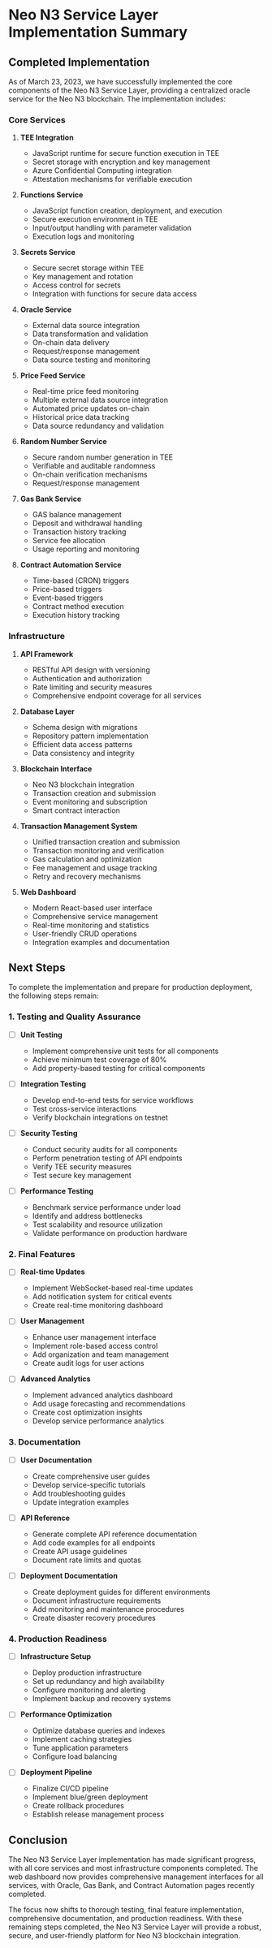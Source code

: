 # Neo N3 Service Layer Implementation Summary

## Completed Implementation

As of March 23, 2023, we have successfully implemented the core components of the Neo N3 Service Layer, providing a centralized oracle service for the Neo N3 blockchain. The implementation includes:

### Core Services

1. **TEE Integration**
   - JavaScript runtime for secure function execution in TEE
   - Secret storage with encryption and key management
   - Azure Confidential Computing integration
   - Attestation mechanisms for verifiable execution

2. **Functions Service**
   - JavaScript function creation, deployment, and execution
   - Secure execution environment in TEE
   - Input/output handling with parameter validation
   - Execution logs and monitoring

3. **Secrets Service**
   - Secure secret storage within TEE
   - Key management and rotation
   - Access control for secrets
   - Integration with functions for secure data access

4. **Oracle Service**
   - External data source integration
   - Data transformation and validation
   - On-chain data delivery
   - Request/response management
   - Data source testing and monitoring

5. **Price Feed Service**
   - Real-time price feed monitoring
   - Multiple external data source integration
   - Automated price updates on-chain
   - Historical price data tracking
   - Data source redundancy and validation

6. **Random Number Service**
   - Secure random number generation in TEE
   - Verifiable and auditable randomness
   - On-chain verification mechanisms
   - Request/response management

7. **Gas Bank Service**
   - GAS balance management
   - Deposit and withdrawal handling
   - Transaction history tracking
   - Service fee allocation
   - Usage reporting and monitoring

8. **Contract Automation Service**
   - Time-based (CRON) triggers
   - Price-based triggers
   - Event-based triggers
   - Contract method execution
   - Execution history tracking

### Infrastructure

1. **API Framework**
   - RESTful API design with versioning
   - Authentication and authorization
   - Rate limiting and security measures
   - Comprehensive endpoint coverage for all services

2. **Database Layer**
   - Schema design with migrations
   - Repository pattern implementation
   - Efficient data access patterns
   - Data consistency and integrity

3. **Blockchain Interface**
   - Neo N3 blockchain integration
   - Transaction creation and submission
   - Event monitoring and subscription
   - Smart contract interaction

4. **Transaction Management System**
   - Unified transaction creation and submission
   - Transaction monitoring and verification
   - Gas calculation and optimization
   - Fee management and usage tracking
   - Retry and recovery mechanisms

5. **Web Dashboard**
   - Modern React-based user interface
   - Comprehensive service management
   - Real-time monitoring and statistics
   - User-friendly CRUD operations
   - Integration examples and documentation

## Next Steps

To complete the implementation and prepare for production deployment, the following steps remain:

### 1. Testing and Quality Assurance

- [ ] **Unit Testing**
  - Implement comprehensive unit tests for all components
  - Achieve minimum test coverage of 80%
  - Add property-based testing for critical components

- [ ] **Integration Testing**
  - Develop end-to-end tests for service workflows
  - Test cross-service interactions
  - Verify blockchain integrations on testnet

- [ ] **Security Testing**
  - Conduct security audits for all components
  - Perform penetration testing of API endpoints
  - Verify TEE security measures
  - Test secure key management

- [ ] **Performance Testing**
  - Benchmark service performance under load
  - Identify and address bottlenecks
  - Test scalability and resource utilization
  - Validate performance on production hardware

### 2. Final Features

- [ ] **Real-time Updates**
  - Implement WebSocket-based real-time updates
  - Add notification system for critical events
  - Create real-time monitoring dashboard

- [ ] **User Management**
  - Enhance user management interface
  - Implement role-based access control
  - Add organization and team management
  - Create audit logs for user actions

- [ ] **Advanced Analytics**
  - Implement advanced analytics dashboard
  - Add usage forecasting and recommendations
  - Create cost optimization insights
  - Develop service performance analytics

### 3. Documentation

- [ ] **User Documentation**
  - Create comprehensive user guides
  - Develop service-specific tutorials
  - Add troubleshooting guides
  - Update integration examples

- [ ] **API Reference**
  - Generate complete API reference documentation
  - Add code examples for all endpoints
  - Create API usage guidelines
  - Document rate limits and quotas

- [ ] **Deployment Documentation**
  - Create deployment guides for different environments
  - Document infrastructure requirements
  - Add monitoring and maintenance procedures
  - Create disaster recovery procedures

### 4. Production Readiness

- [ ] **Infrastructure Setup**
  - Deploy production infrastructure
  - Set up redundancy and high availability
  - Configure monitoring and alerting
  - Implement backup and recovery systems

- [ ] **Performance Optimization**
  - Optimize database queries and indexes
  - Implement caching strategies
  - Tune application parameters
  - Configure load balancing

- [ ] **Deployment Pipeline**
  - Finalize CI/CD pipeline
  - Implement blue/green deployment
  - Create rollback procedures
  - Establish release management process

## Conclusion

The Neo N3 Service Layer implementation has made significant progress, with all core services and most infrastructure components completed. The web dashboard now provides comprehensive management interfaces for all services, with Oracle, Gas Bank, and Contract Automation pages recently completed.

The focus now shifts to thorough testing, final feature implementation, comprehensive documentation, and production readiness. With these remaining steps completed, the Neo N3 Service Layer will provide a robust, secure, and user-friendly platform for Neo N3 blockchain integration. 
